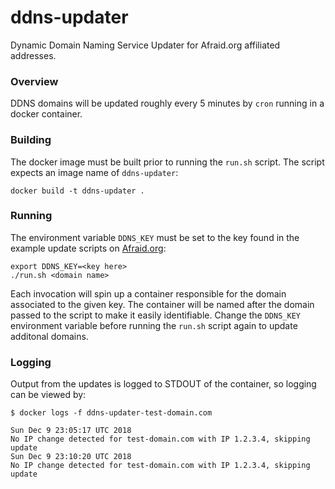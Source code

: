 # ddns-updater 
Dynamic Domain Naming Service Updater for Afraid.org affiliated addresses.

### Overview
DDNS domains will be updated roughly every 5 minutes by `cron` running in a docker container.

### Building
The docker image must be built prior to running the `run.sh` script.  The script expects an image name of `ddns-updater`:
```
docker build -t ddns-updater .
```

### Running
The environment variable `DDNS_KEY` must be set to the key found in the example update scripts on [Afraid.org](http://freedns.afraid.org/dynamic/):

```
export DDNS_KEY=<key here>
./run.sh <domain name>
```

Each invocation will spin up a container responsible for the domain associated to the given key.  The container will be named after the domain passed to the script to make it easily identifiable. Change the `DDNS_KEY` environment variable before running the `run.sh` script again to update additonal domains.

### Logging
Output from the updates is logged to STDOUT of the container, so logging can be viewed by:

```
$ docker logs -f ddns-updater-test-domain.com

Sun Dec 9 23:05:17 UTC 2018
No IP change detected for test-domain.com with IP 1.2.3.4, skipping update
Sun Dec 9 23:10:20 UTC 2018
No IP change detected for test-domain.com with IP 1.2.3.4, skipping update
```